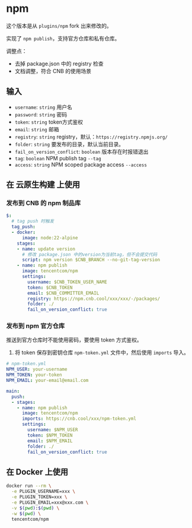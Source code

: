 # npm

这个版本是从 `plugins/npm` fork 出来修改的。

实现了 `npm publish`，支持官方仓库和私有仓库。

调整点：

- 去掉 package.json 中的 registry 检查
- 文档调整，符合 CNB 的使用场景

## 输入

- `username`: `string` 用户名
- `password`: `string` 密码
- `token`: `string` token方式鉴权
- `email`: `string` 邮箱
- `registry`: `string` registry，默认：`https://registry.npmjs.org/`
- `folder`: `string` 要发布的目录，默认当前目录。
- `fail_on_version_conflict`: `boolean` 版本存在时报错退出
- `tag`: `boolean` NPM publish tag `--tag`
- `access`: `string` NPM scoped package access `--access`

## 在 云原生构建 上使用

### 发布到 CNB 的 npm 制品库

```yaml
$:
  # tag push 时触发
  tag_push:
  - docker:
      image: node:22-alpine
    stages:
    - name: update version
      # 修改 package.json 中的version为当前tag，但不会提交代码
      script: npm version $CNB_BRANCH --no-git-tag-version
    - name: npm publish
      image: tencentcom/npm
      settings:
        username: $CNB_TOKEN_USER_NAME
        token: $CNB_TOKEN
        email: $CNB_COMMITTER_EMAIL
        registry: https://npm.cnb.cool/xxx/xxx/-/packages/
        folder: ./
        fail_on_version_conflict: true

```

### 发布到 npm 官方仓库

推送到官方仓库时不能使用密码，要使用 token 方式鉴权。

1. 将 token 保存到密钥仓库 `npm-token.yml` 文件中，然后使用 `imports` 导入。

```yaml
# npm-token.yml
NPM_USER: your-username
NPM_TOKEN: your-token
NPM_EMAIL: your-email@email.com
```

```yaml
main:
  push:
  - stages:
    - name: npm publish
      image: tencentcom/npm
      imports: https://cnb.cool/xxx/npm-token.yml
      settings:
        username: $NPM_USER
        token: $NPM_TOKEN
        email: $NPM_EMAIL
        folder: ./
        fail_on_version_conflict: true
```

## 在 Docker 上使用

```bash
docker run --rm \
  -e PLUGIN_USERNAME=xxx \
  -e PLUGIN_TOKEN=xxx \
  -e PLUGIN_EMAIL=xxx@xxx.com \
  -v $(pwd):$(pwd) \
  -w $(pwd) \
  tencentcom/npm
```
